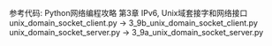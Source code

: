 参考代码: Python网络编程攻略 第3章 IPv6, Unix域套接字和网络接口
unix_domain_socket_client.py -> 3_9b_unix_domain_socket_client.py
unix_domain_socket_server.py -> 3_9a_unix_domain_socket_server.py
